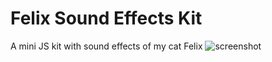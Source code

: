 # Felix Sound Effects Kit
A mini JS kit with sound effects of my cat Felix
![screenshot](https://i.imgur.com/yHtKoul.png)
